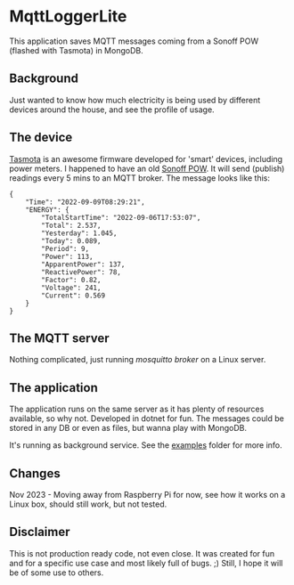 # MqttLoggerLite

This application saves MQTT messages coming from a Sonoff POW (flashed with Tasmota) in MongoDB.

## Background
Just wanted to know how much electricity is being used by different devices around the house, and see the profile of usage.

## The device
[Tasmota](https://tasmota.github.io/docs/) is an awesome firmware developed for 'smart' devices, including power meters. I happened to have an old [Sonoff POW](https://templates.blakadder.com/sonoff_Pow.html). It will send (publish) readings every 5 mins to an MQTT broker. The message looks like this:
```
{
    "Time": "2022-09-09T08:29:21",
    "ENERGY": {
        "TotalStartTime": "2022-09-06T17:53:07",
        "Total": 2.537,
        "Yesterday": 1.045,
        "Today": 0.089,
        "Period": 9,
        "Power": 113,
        "ApparentPower": 137,
        "ReactivePower": 78,
        "Factor": 0.82,
        "Voltage": 241,
        "Current": 0.569
    }
}
```

## The MQTT server
Nothing complicated, just running *mosquitto broker* on a Linux server.

## The application
The application runs on the same server as it has plenty of resources available, so why not. Developed in dotnet for fun. The messages could be stored in any DB or even as files, but wanna play with MongoDB.

It's running as background service. See the [examples](examples) folder for more info.

## Changes
Nov 2023 - Moving away from Raspberry Pi for now, see how it works on a Linux box, should still work, but not tested.

## Disclaimer
This is not production ready code, not even close. It was created for fun and for a specific use case and most likely full of bugs. ;)
Still, I hope it will be of some use to others.
